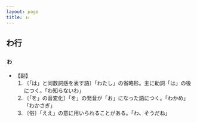 ```yaml
---
layout: page
title: ゎ
---
```

## わ行
### ゎ
- 【副】
    1. 〔「は」と同数詞感を表す語〕「わたし」の省略形。主に助詞「は」の後につく。「わ知らないわ」
    2. 〔「を」の音変化〕「を」の発音が「お」になった語につく。「わかめ」「わかさぎ」
    3. 〔俗〕「ええ」の意に用いられることがある。「わ、そうだね」